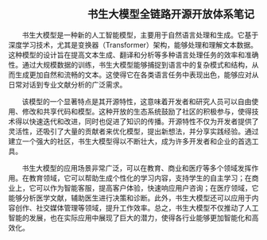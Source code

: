  
 
 ## &nbsp; &nbsp; &nbsp; &nbsp; &nbsp; &nbsp; &nbsp; &nbsp; &nbsp; &nbsp; &nbsp; &nbsp; &nbsp; &nbsp; &nbsp; &nbsp; **书生大模型全链路开源开放体系笔记**

 &nbsp; &nbsp; &nbsp; &nbsp;书生大模型是一种新的人工智能模型，主要用于自然语言处理和生成。它基于深度学习技术，尤其是变换器（Transformer）架构，能够处理和理解文本数据。这种模型的设计旨在提高文本生成、翻译和分析等多种语言处理任务的效率和准确性。通过大规模数据的训练，书生大模型能够捕捉到语言中的复杂模式和结构，从而生成更加自然和流畅的文本。这使得它在各类语言任务中表现出色，能够应对从日常对话到专业文献分析的广泛需求。

 &nbsp; &nbsp; &nbsp; &nbsp;该模型的一个显著特点是其开源特性，这意味着开发者和研究人员可以自由使用、修改和共享代码和模型。这种开放的生态系统鼓励了社区的积极参与，使得技术得以快速迭代和改进，同时也促进了知识的传播。开源特性不仅为开发者提供了灵活性，还吸引了大量的贡献者来优化模型，提出新想法，并分享实践经验。通过建立一个强大的社区，书生大模型得以不断壮大，成为许多开发者和企业的首选工具。

&nbsp; &nbsp; &nbsp; &nbsp;书生大模型的应用场景非常广泛，可以在教育、商业和医疗等多个领域发挥作用。在教育领域，它可以帮助生成个性化的学习内容，支持学生的自主学习；在商业上，它可以作为智能客服，提高客户体验，快速响应用户咨询；在医疗领域，它能够分析医学文献，辅助医生进行决策和诊断。此外，书生大模型还可以应用于内容创作、社交媒体管理等领域，提升工作效率。总之，书生大模型不仅推动了人工智能的发展，也在实际应用中展现了巨大的潜力，使得各行业能够更加智能化和高效化。